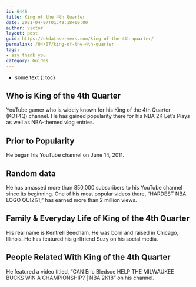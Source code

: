 ```yaml
---
id: 6446
title: King of the 4th Quarter
date: 2021-04-07T01:49:18+00:00
author: victor
layout: post
guid: https://ukdataservers.com/king-of-the-4th-quarter/
permalink: /04/07/king-of-the-4th-quarter
tags:
- say thank you
category: Guides
---
```


* some text
{: toc}


## Who is King of the 4th Quarter



YouTube gamer who is widely known for his King of the 4th Quarter (KOT4Q) channel. He has gained popularity there for his NBA 2K Let&#8217;s Plays as well as NBA-themed vlog entries. 

                
                
                
## Prior to Popularity



He began his YouTube channel on June 14, 2011. 

                
                
                
## Random data



He has amassed more than 850,000 subscribers to his YouTube channel since its beginning. One of his most popular videos there, &#8220;HARDEST NBA LOGO QUIZ!?!,&#8221; has earned more than 2 million views. 

                
                
                
## Family & Everyday Life of King of the 4th Quarter



His real name is Kentrell Beecham. He was born and raised in Chicago, Illinois. He has featured his girlfriend Suzy on his social media. 

                
                
                
## People Related With King of the 4th Quarter



He featured a video titled, &#8220;CAN Eric Bledsoe HELP THE MILWAUKEE BUCKS WIN A CHAMPIONSHIP? | NBA 2K18&#8221; on his channel. 

                
              
            
          
          
          